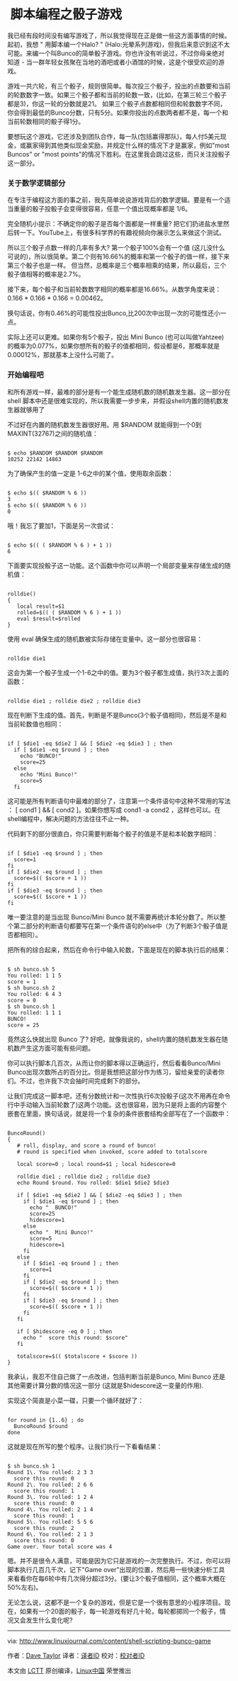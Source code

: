  脚本编程之骰子游戏
======
我已经有段时间没有编写游戏了，所以我觉得现在正是做一些这方面事情的时候。起初，我想 " 用脚本编一个Halo? " (Halo:光晕系列游戏)，但我后来意识到这不太可能。来编一个叫Bunco的简单骰子游戏。你也许没有听说过，不过你母亲绝对知道 - 当一群年轻女孩聚在当地的酒吧或者小酒馆的时候，这是个很受欢迎的游戏。


游戏一共六轮，有三个骰子，规则很简单。每次投三个骰子，投出的点数要和当前的轮数数字一致。如果三个骰子都和当前的轮数一致，(比如，在第三轮三个骰子都是3)，你这一轮的分数就是21。 如果三个骰子点数都相同但和轮数数字不同，你会得到最低的Bunco分数，只有5分。如果你投出的点数两者都不是，每一个和当前轮数相同的骰子得1分。


要想玩这个游戏，它还涉及到团队合作，每一队(包括赢得那队)，每人付5美元现金，或赢家得到其他类似现金奖励，并规定什么样的情况下才是赢家，例如"most Buncos" or "most points"的情况下胜利。在这里我会跳过这些，而只关注投骰子这一部分。


### 关于数学逻辑部分

在专注于编程这方面的事之前，我先简单说说游戏背后的数学逻辑。要是有一个适当重量的骰子投骰子会变得很容易，任意一个值出现概率都是 1/6。


完全随机小提示：不确定你的骰子是否每个面都是一样重量? 把它们扔进盐水里然后转一下。YouTube上，有很多科学界的有趣视频向你展示怎么来做这个测试。


所以三个骰子点数一样的几率有多大? 第一个骰子100%会有一个值 (这儿没什么可说的)，所以很简单。第二个则有16.66%的概率和第一个骰子的值一样，接下来第三个骰子也是一样。 但当然，总概率是三个概率相乘的结果，所以最后，三个骰子值相等的概率是2.7%。



接下来，每个骰子和当前轮数数字相同的概率都是16.66%。从数学角度来说：0.166 * 0.166 * 0.166 = 0.00462。


换句话说，你有0.46%的可能性投出Bunco,比200次中出现一次的可能性还小一点。


实际上还可以更难。如果你有5个骰子，投出 Mini Bunco (也可以叫做Yahtzee) 的概率为0.077%，如果你想所有的骰子的值都相同，假设都是6，那概率就是0.00012%，那就基本上没什么可能了。


### 开始编程吧

和所有游戏一样，最难的部分是有一个能生成随机数的随机数发生器。这一部分在shell 脚本中还是很难实现的，所以我需要一步步来，并假设shell内置的随机数发生器就够用了

不过好在内置的随机数发生器很好用。用 $RANDOM 就能得到一个0到MAXINT(32767)之间的随机值：

```

$ echo $RANDOM $RANDOM $RANDOM
10252 22142 14863

```

为了确保产生的值一定是 1-6之中的某个值，使用取余函数： 


```

$ echo $(( $RANDOM % 6 ))
3
$ echo $(( $RANDOM % 6 ))
0

```

哦！我忘了要加1，下面是另一次尝试：


```

$ echo $(( ( $RANDOM % 6 ) + 1 ))
6

```

下面要实现投骰子这一功能。这个函数中你可以声明一个局部变量来存储生成的随机值：


```

rolldie()
{
   local result=$1
   rolled=$(( ( $RANDOM % 6 ) + 1 ))
   eval $result=$rolled
}

```

使用 eval 确保生成的随机数被实际存储在变量中。这一部分也很容易：

```

rolldie die1

```

这会为第一个骰子生成一个1-6之中的值。要为3个骰子都生成值，执行3次上面的函数：


```

rolldie die1 ; rolldie die2 ; rolldie die3

```

现在判断下生成的值。首先，判断是不是Bunco(3个骰子值相同)，然后是不是和当前轮数值也相同：


```

if [ $die1 -eq $die2 ] && [ $die2 -eq $die3 ] ; then
  if [ $die1 -eq $round ] ; then
    echo "BUNCO!"
    score=25
  else
    echo "Mini Bunco!"
    score=5
  fi

```

这可能是所有判断语句中最难的部分了，注意第一个条件语句中这种不常用的写法 ： [ cond1 ] && [ cond2 ]。如果你想写成 cond1 -a cond2 ，这样也可以。在shell编程中，解决问题的方法往往不止一种。


代码剩下的部分很直白，你只需要判断每个骰子的值是不是和本轮数字相同：


```

if [ $die1 -eq $round ] ; then
  score=1
fi
if [ $die2 -eq $round ] ; then
  score=$(( $score + 1 ))
fi
if [ $die3 -eq $round ] ; then
  score=$(( $score + 1 ))
fi

```

唯一要注意的是当出现 Bunco/Mini Bunco 就不需要再统计本轮分数了。所以整个第二部分的判断语句都要写在第一个条件语句的else中（为了判断3个骰子值是否都相同）。



把所有的综合起来，然后在命令行中输入轮数，下面是现在的脚本执行后的结果：


```

$ sh bunco.sh 5
You rolled: 1 1 5
score = 1
$ sh bunco.sh 2
You rolled: 6 4 3
score = 0
$ sh bunco.sh 1
You rolled: 1 1 1
BUNCO!
score = 25

```

竟然这么快就出现 Bunco 了? 好吧，就像我说的，shell内置的随机数发生器在随机数产生这方面可能有些问题。



你可以执行脚本几百次，从而让你的脚本得以正确运行，然后看看Bunco/Mini Bunco出现次数所占的百分比。但是我想把这部分作为练习，留给亲爱的读者你们。不过，也许我下次会抽时间完成剩下的部分。


让我们完成这一脚本吧，还有分数统计和一次性执行6次投骰子(这次不用再在命令行中手动输入当前轮数了)这两个功能。这也很容易，因为只是将上面的内容整个嵌套在里面，换句话说，就是将一个复杂的条件嵌套结构全部写在了一个函数中：


```

BuncoRound()
{
   # roll, display, and score a round of bunco!
   # round is specified when invoked, score added to totalscore

   local score=0 ; local round=$1 ; local hidescore=0

   rolldie die1 ; rolldie die2 ; rolldie die3
   echo Round $round. You rolled: $die1 $die2 $die3

   if [ $die1 -eq $die2 ] && [ $die2 -eq $die3 ] ; then
     if [ $die1 -eq $round ] ; then
       echo "  BUNCO!"
       score=25
       hidescore=1
     else
       echo "  Mini Bunco!"
       score=5
       hidescore=1
     fi
   else
     if [ $die1 -eq $round ] ; then
       score=1
     fi
     if [ $die2 -eq $round ] ; then
       score=$(( $score + 1 ))
     fi
     if [ $die3 -eq $round ] ; then
       score=$(( $score + 1 ))
     fi
   fi

   if [ $hidescore -eq 0 ] ; then
     echo "  score this round: $score"
   fi

   totalscore=$(( $totalscore + $score ))
}

```

我承认，我忍不住自己做了一点改进，包括判断当前是Bunco, Mini Bunco 还是其他需要计算分数的情况这一部分 (这就是$hidescore这一变量的作用).


实现这个简直是小菜一碟，只要一个循环就好了：

```

for round in {1..6} ; do
  BuncoRound $round
done

```

这就是现在所写的整个程序。让我们执行一下看看结果：

```

$ sh bunco.sh 1
Round 1\. You rolled: 2 3 3
  score this round: 0
Round 2\. You rolled: 2 6 6
  score this round: 1
Round 3\. You rolled: 1 2 4
  score this round: 0
Round 4\. You rolled: 2 1 4
  score this round: 1
Round 5\. You rolled: 5 5 6
  score this round: 2
Round 6\. You rolled: 2 1 3
  score this round: 0
Game over. Your total score was 4

```

嗯。并不是很令人满意，可能是因为它只是游戏的一次完整执行。不过，你可以将脚本执行几百几千次，记下"Game over"出现的位置，然后用一些快速分析工具来看看你在每6轮中有几次得分超过3分。(要让3个骰子值相同，这个概率大概在50%左右)。

无论怎么说，这都不是一个复杂的游戏，但是它是一个很有意思的小程序项目。现在，如果有一个20面的骰子，每一轮游戏有好几十轮，每轮都掷同一个骰子，情况又会发生什么变化呢?



--------------------------------------------------------------------------------

via: http://www.linuxjournal.com/content/shell-scripting-bunco-game

作者：[Dave Taylor][a]
译者：[译者ID](https://github.com/译者ID)
校对：[校对者ID](https://github.com/校对者ID)

本文由 [LCTT](https://github.com/LCTT/TranslateProject) 原创编译，[Linux中国](https://linux.cn/) 荣誉推出

[a]:http://www.linuxjournal.com/users/dave-taylor
